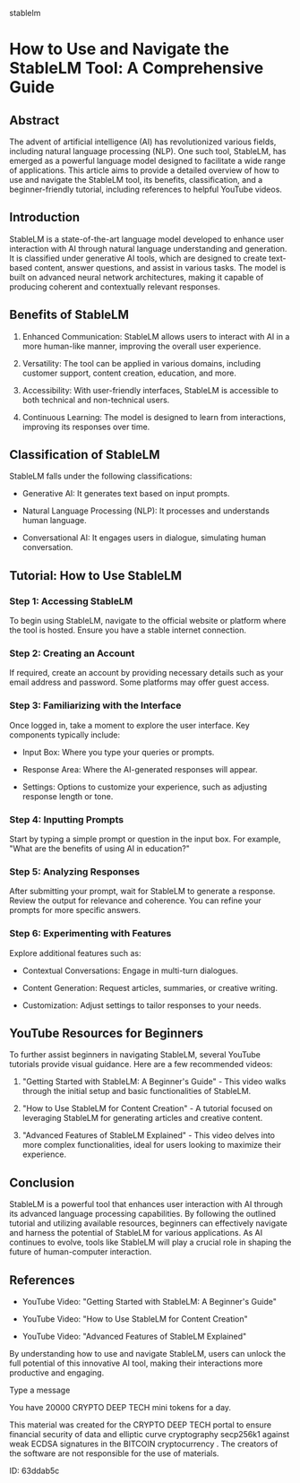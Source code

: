 stablelm
# How to Use and Navigate the StableLM Tool: A Comprehensive Guide



## Abstract



The advent of artificial intelligence (AI) has revolutionized various fields, including natural language processing (NLP). One such tool, StableLM, has emerged as a powerful language model designed to facilitate a wide range of applications. This article aims to provide a detailed overview of how to use and navigate the StableLM tool, its benefits, classification, and a beginner-friendly tutorial, including references to helpful YouTube videos.



## Introduction



StableLM is a state-of-the-art language model developed to enhance user interaction with AI through natural language understanding and generation. It is classified under generative AI tools, which are designed to create text-based content, answer questions, and assist in various tasks. The model is built on advanced neural network architectures, making it capable of producing coherent and contextually relevant responses.



## Benefits of StableLM



1. Enhanced Communication: StableLM allows users to interact with AI in a more human-like manner, improving the overall user experience.

2. Versatility: The tool can be applied in various domains, including customer support, content creation, education, and more.

3. Accessibility: With user-friendly interfaces, StableLM is accessible to both technical and non-technical users.

4. Continuous Learning: The model is designed to learn from interactions, improving its responses over time.



## Classification of StableLM



StableLM falls under the following classifications:



- Generative AI: It generates text based on input prompts.

- Natural Language Processing (NLP): It processes and understands human language.

- Conversational AI: It engages users in dialogue, simulating human conversation.



## Tutorial: How to Use StableLM



### Step 1: Accessing StableLM



To begin using StableLM, navigate to the official website or platform where the tool is hosted. Ensure you have a stable internet connection.



### Step 2: Creating an Account



If required, create an account by providing necessary details such as your email address and password. Some platforms may offer guest access.



### Step 3: Familiarizing with the Interface



Once logged in, take a moment to explore the user interface. Key components typically include:



- Input Box: Where you type your queries or prompts.

- Response Area: Where the AI-generated responses will appear.

- Settings: Options to customize your experience, such as adjusting response length or tone.



### Step 4: Inputting Prompts



Start by typing a simple prompt or question in the input box. For example, "What are the benefits of using AI in education?"



### Step 5: Analyzing Responses



After submitting your prompt, wait for StableLM to generate a response. Review the output for relevance and coherence. You can refine your prompts for more specific answers.



### Step 6: Experimenting with Features



Explore additional features such as:



- Contextual Conversations: Engage in multi-turn dialogues.

- Content Generation: Request articles, summaries, or creative writing.

- Customization: Adjust settings to tailor responses to your needs.



## YouTube Resources for Beginners



To further assist beginners in navigating StableLM, several YouTube tutorials provide visual guidance. Here are a few recommended videos:



1. "Getting Started with StableLM: A Beginner's Guide" - This video walks through the initial setup and basic functionalities of StableLM.

2. "How to Use StableLM for Content Creation" - A tutorial focused on leveraging StableLM for generating articles and creative content.

3. "Advanced Features of StableLM Explained" - This video delves into more complex functionalities, ideal for users looking to maximize their experience.



## Conclusion



StableLM is a powerful tool that enhances user interaction with AI through its advanced language processing capabilities. By following the outlined tutorial and utilizing available resources, beginners can effectively navigate and harness the potential of StableLM for various applications. As AI continues to evolve, tools like StableLM will play a crucial role in shaping the future of human-computer interaction.



## References



- YouTube Video: "Getting Started with StableLM: A Beginner's Guide"

- YouTube Video: "How to Use StableLM for Content Creation"

- YouTube Video: "Advanced Features of StableLM Explained"



By understanding how to use and navigate StableLM, users can unlock the full potential of this innovative AI tool, making their interactions more productive and engaging.



Type a message

You have 20000 CRYPTO DEEP TECH mini tokens for a day.


This material was created for the  CRYPTO DEEP TECH portal  to ensure financial security of data and elliptic curve cryptography  secp256k1 against weak ECDSA  signatures   in the  BITCOIN cryptocurrency . The creators of the software are not responsible for the use of materials.

 ID: 63ddab5c
